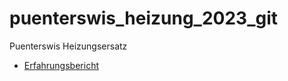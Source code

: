 # puenterswis_heizung_2023_git
Puenterswis Heizungsersatz

- [Erfahrungsbericht](./erfahrung_doku/readme.md) 